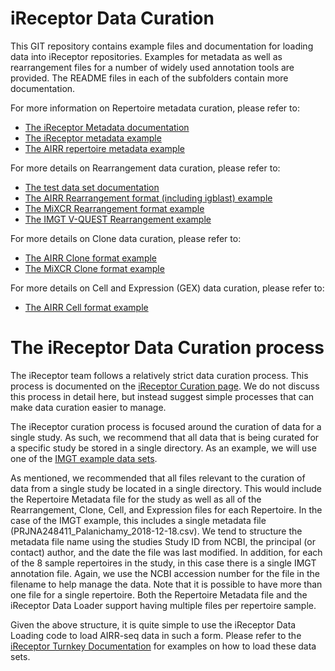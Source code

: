 # iReceptor Data Curation

This GIT repository contains example files and documentation for loading data into iReceptor repositories. Examples for metadata as well as rearrangement files for a number of widely used annotation tools are provided. The README files in each of the subfolders contain more documentation.

For more information on Repertoire metadata curation, please refer to: 
* [The iReceptor Metadata documentation](metadata)
* [The iReceptor metadata example](test/ir-repertoire)
* [The AIRR repertoire metadata example](test/airr-repertoire)

For more details on Rearrangement data curation, please refer to:
* [The test data set documentation](test)
* [The AIRR Rearrangement format (including igblast) example](test/igblast)
* [The MiXCR Rearrangement format example](test/mixcr)
* [The IMGT V-QUEST Rearrangement example](test/imgt)

For more details on Clone data curation, please refer to:
* [The AIRR Clone format example](test/airr-clone)
* [The MiXCR Clone format example](test/mixcr-clone)

For more details on Cell and Expression (GEX) data curation, please refer to:
* [The AIRR Cell format example](test/airr-cell)

# The iReceptor Data Curation process

The iReceptor team follows a relatively strict data curation process. This process is documented on the [iReceptor Curation page](http://www.ireceptor.org/curation). We do not discuss this process in detail here, but instead suggest simple processes that can make data curation easier to manage.

The iReceptor curation process is focused around the curation of data for a single study. As such, we recommend that all data that is being curated for a specific study be stored in a single directory. As an example, we will use one of the [IMGT example data sets](test/imgt/imgt).

As mentioned, we recommended that all files relevant to the curation of data from a single study be located in a single directory. This would include the Repertoire Metadata file for the study as well as all of the Rearrangement, Clone, Cell, and Expression files for each Repertoire. In the case of the IMGT example, this includes a single metadata file (PRJNA248411_Palanichamy_2018-12-18.csv). We tend to structure the metadata file name using the studies Study ID from NCBI, the principal (or contact) author, and the date the file was last modified. In addition, for each of the 8 sample repertoires in the study, in this case there is a single IMGT annotation file. Again, we use the NCBI accession number for the file in the filename to help manage the data. Note that it is possible to have more than one file for a single repertoire. Both the Repertoire Metadata file and the iReceptor Data Loader support having multiple files per repertoire sample.

Given the above structure, it is quite simple to use the iReceptor Data Loading code to load AIRR-seq data in such a form. Please refer to the [iReceptor Turnkey Documentation](https://github.com/sfu-ireceptor/turnkey-service-php) for examples on how to load these data sets.
